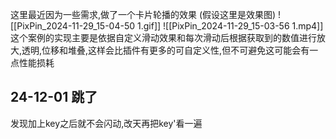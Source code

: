 这里最近因为一些需求,做了一个卡片轮播的效果
(假设这里是效果图)
![[PixPin_2024-11-29_15-04-50 1.gif]]
![[PixPin_2024-11-29_15-03-56 1.mp4]]
这个案例的实现主要是依据自定义滑动效果和每次滑动后根据获取到的数值进行放大,透明,位移和堆叠,这样会比插件有更多的可自定义性,但不可避免这可能会有一点性能损耗
## 24-12-01 跳了
发现加上key之后就不会闪动,改天再把key'看一遍